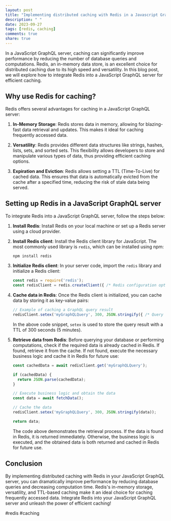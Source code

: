 ```yaml
---
layout: post
title: "Implementing distributed caching with Redis in a Javascript GraphQL server"
description: " "
date: 2023-09-27
tags: [redis, caching]
comments: true
share: true
---
```


In a JavaScript GraphQL server, caching can significantly improve performance by reducing the number of database queries and computations. Redis, an in-memory data store, is an excellent choice for distributed caching due to its high speed and versatility. In this blog post, we will explore how to integrate Redis into a JavaScript GraphQL server for efficient caching.

## Why use Redis for caching?

Redis offers several advantages for caching in a JavaScript GraphQL server:

1. **In-Memory Storage**: Redis stores data in memory, allowing for blazing-fast data retrieval and updates. This makes it ideal for caching frequently accessed data.

2. **Versatility**: Redis provides different data structures like strings, hashes, lists, sets, and sorted sets. This flexibility allows developers to store and manipulate various types of data, thus providing efficient caching options.

3. **Expiration and Eviction**: Redis allows setting a TTL (Time-To-Live) for cached data. This ensures that data is automatically evicted from the cache after a specified time, reducing the risk of stale data being served.

## Setting up Redis in a JavaScript GraphQL server

To integrate Redis into a JavaScript GraphQL server, follow the steps below:

1. **Install Redis**: Install Redis on your local machine or set up a Redis server using a cloud provider.

2. **Install Redis client**: Install the Redis client library for JavaScript. The most commonly used library is `redis`, which can be installed using npm:

   ```bash
   npm install redis
   ```

3. **Initialize Redis client**: In your server code, import the `redis` library and initialize a Redis client:

   ```javascript
   const redis = require('redis');
   const redisClient = redis.createClient({ /* Redis configuration options */ });
   ```

4. **Cache data in Redis**: Once the Redis client is initialized, you can cache data by storing it as key-value pairs:

   ```javascript
   // Example of caching a GraphQL query result
   redisClient.setex('myGraphQLQuery', 300, JSON.stringify({ /* Query result */ }));
   ```

   In the above code snippet, `setex` is used to store the query result with a TTL of 300 seconds (5 minutes).

5. **Retrieve data from Redis**: Before querying your database or performing computations, check if the required data is already cached in Redis. If found, retrieve it from the cache. If not found, execute the necessary business logic and cache it in Redis for future use:

   ```javascript
   const cachedData = await redisClient.get('myGraphQLQuery');

   if (cachedData) {
     return JSON.parse(cachedData);
   }

   // Execute business logic and obtain the data
   const data = await fetchData();

   // Cache the data
   redisClient.setex('myGraphQLQuery', 300, JSON.stringify(data));

   return data;
   ```

   The code above demonstrates the retrieval process. If the data is found in Redis, it is returned immediately. Otherwise, the business logic is executed, and the obtained data is both returned and cached in Redis for future use.

## Conclusion

By implementing distributed caching with Redis in your JavaScript GraphQL server, you can dramatically improve performance by reducing database queries and decreasing computation time. Redis's in-memory storage, versatility, and TTL-based caching make it an ideal choice for caching frequently accessed data. Integrate Redis into your JavaScript GraphQL server and unleash the power of efficient caching!

#redis #caching